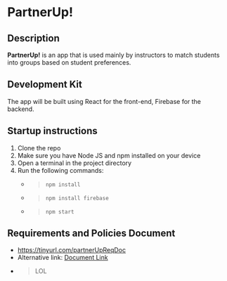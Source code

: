 # PartnerUp! 

## Description

**PartnerUp!** is an app that is used mainly by instructors to match students into groups based on student preferences.


## Development Kit

The app will be built using React for the front-end, Firebase for the backend.

## Startup instructions

1) Clone the repo
2) Make sure you have Node JS and npm installed on your device
3) Open a terminal in the project directory
4) Run the following commands: 
   - > `npm install`
   - > `npm install firebase`
   - > `npm start`


## Requirements and Policies Document
- https://tinyurl.com/partnerUpReqDoc
- Alternative link: [Document Link](https://docs.google.com/document/d/1VrvV0UM93s2e9YQNFb8kr0QR5iFvXlxVcxXGz5e97yA)
-   
  > LOL